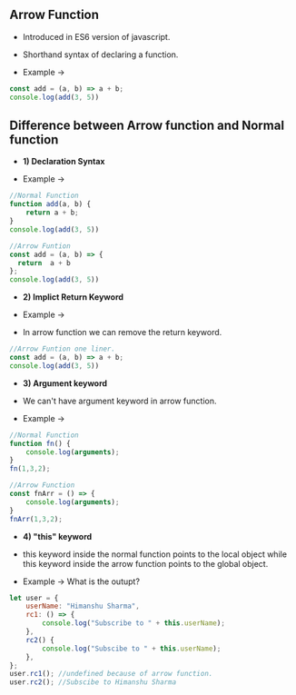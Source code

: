 ## Arrow Function
- Introduced in ES6 version of javascript.
- Shorthand syntax of declaring a function.


- Example -> 
```javascript 
const add = (a, b) => a + b;
console.log(add(3, 5))
```

## Difference between Arrow function and Normal function

- **1) Declaration Syntax**

- Example -> 
```javascript 
//Normal Function
function add(a, b) {
    return a + b;
}
console.log(add(3, 5))

//Arrow Funtion
const add = (a, b) => {
  return  a + b
};
console.log(add(3, 5))
```

- **2) Implict Return Keyword**

- Example -> 
- In arrow function we can remove the return keyword. 
```javascript 
//Arrow Funtion one liner.
const add = (a, b) => a + b;
console.log(add(3, 5))
```

- **3) Argument keyword**
- We can't have argument keyword in arrow function. 

- Example -> 
```javascript 
//Normal Function
function fn() {
    console.log(arguments);
}
fn(1,3,2);

//Arrow Function
const fnArr = () => {
    console.log(arguments);
}
fnArr(1,3,2);
```

- **4) "this" keyword**
- this keyword inside the normal function points to the local object while this keyword inside the arrow function points to the global object.

- Example ->  What is the outupt?
```javascript 
let user = {
    userName: "Himanshu Sharma",
    rc1: () => {
        console.log("Subscribe to " + this.userName);
    },
    rc2() {
        console.log("Subscibe to " + this.userName);
    },
};
user.rc1(); //undefined because of arrow function.
user.rc2(); //Subscibe to Himanshu Sharma
```